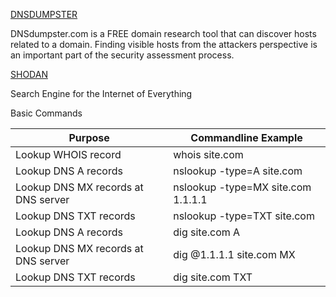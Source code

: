 [DNSDUMPSTER](https://dnsdumpster.com/)

DNSdumpster.com is a FREE domain research tool that can discover hosts related to a domain. Finding visible hosts from the attackers perspective is an important part of the security assessment process.

[SHODAN](https://www.shodan.io)

Search Engine for the Internet of Everything

Basic Commands 

|                Purpose               |           Commandline Example            |
|--------------------------------------|------------------------------------------|
| Lookup WHOIS record	               |  whois site.com                          |
| Lookup DNS A records	               |  nslookup -type=A site.com               |
| Lookup DNS MX records at DNS server  |  nslookup -type=MX site.com 1.1.1.1      |
| Lookup DNS TXT records	       |  nslookup -type=TXT site.com             |   
| Lookup DNS A records	               |  dig site.com A                          |
| Lookup DNS MX records at DNS server  |  dig @1.1.1.1 site.com MX                |
| Lookup DNS TXT records               |  dig site.com TXT                        |

